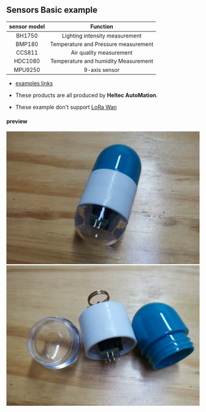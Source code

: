## Sensors Basic  example 

| sensor model |               Function               |
| :----------: | :----------------------------------: |
|    BH1750    |    Lighting intensity measurement    |
|    BMP180    | Temperature and Pressure measurement |
|    CCS811    |       Air quality measurement        |
|   HDC1080    | Temperature and humidity Measurement |
|   MPU9250    |            9-axis sensor             |

* [examples links ](https://github.com/HelTecAutomation/ASR650x-Arduino/tree/master/libraries/SensorBasic/examples)

*  These products are all produced by **Heltec AutoMation**.
* These example don't support [LoRa Wan](https://github.com/HelTecAutomation/ASR650x-Arduino/tree/master/libraries/LoRa/examples/LoRaWAN_Sensors)



####  preview 

<img src="img/c1.png"><img src="img/c2.png">

